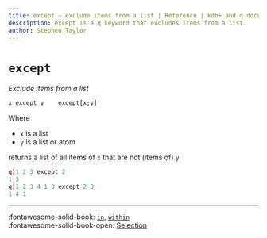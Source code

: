 ```yaml
---
title: except – exclude items from a list | Reference | kdb+ and q documentation
description: except is a q keyword that excludes items from a list.
author: Stephen Taylor
---
```

# `except`



_Exclude items from a list_

```txt
x except y    except[x;y]
```

Where

-   `x` is a list
-   `y` is a list or atom

returns a list of all items of `x` that are not (items of) `y`.

```q
q)1 2 3 except 2
1 3
q)1 2 3 4 1 3 except 2 3
1 4 1
```


----

:fontawesome-solid-book:
[`in`](in.md),
[`within`](within.md)
<br>
:fontawesome-solid-book-open:
[Selection](../basics/by-topic.md#selection)



